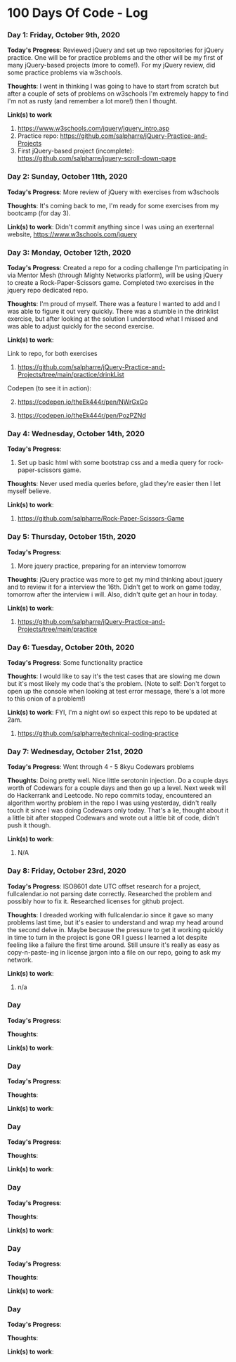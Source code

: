 # 100 Days Of Code - Log

### Day 1: Friday, October 9th, 2020

**Today's Progress**: Reviewed jQuery and set up two repositories for jQuery practice. One will be for practice problems and the other will be my first of many jQuery-based projects (more to come!). For my jQuery review, did some practice problems via w3schools.

**Thoughts**: I went in thinking I was going to have to start from scratch but after a couple of sets of problems on w3schools I'm extremely happy to find I'm not as rusty (and remember a lot more!) then I thought. 

**Link(s) to work**
1. https://www.w3schools.com/jquery/jquery_intro.asp
2. Practice repo: https://github.com/salpharre/jQuery-Practice-and-Projects
3. First jQuery-based project (incomplete): https://github.com/salpharre/jquery-scroll-down-page

### Day 2: Sunday, October 11th, 2020

**Today's Progress**: More review of jQuery with exercises from w3schools

**Thoughts**: It's coming back to me, I'm ready for some exercises from my bootcamp (for day 3).

**Link(s) to work**:
Didn't commit anything since I was using an exerternal website, https://www.w3schools.com/jquery

### Day 3: Monday, October 12th, 2020

**Today's Progress**: Created a repo for a coding challenge I'm participating in via Mentor Mesh (through Mighty Networks platform), will be using jQuery to create a Rock-Paper-Scissors game. Completed two exercises in the jquery repo dedicated repo.

**Thoughts**: I'm proud of myself. There was a feature I wanted to add and I was able to figure it out very quickly. There was a stumble in the drinklist exercise, but after looking at the solution I understood what I missed and was able to adjust quickly for the second exercise.

**Link(s) to work**:

Link to repo, for both exercises
1. https://github.com/salpharre/jQuery-Practice-and-Projects/tree/main/practice/drinkList

Codepen (to see it in action):

2. https://codepen.io/theEk444r/pen/NWrGxGo

3. https://codepen.io/theEk444r/pen/PozPZNd

### Day 4: Wednesday, October 14th, 2020

**Today's Progress**: 
  1. Set up basic html with some bootstrap css and a media query for rock-paper-scissors game. 

**Thoughts**: Never used media queries before, glad they're easier then I let myself believe. 

**Link(s) to work**:
1. https://github.com/salpharre/Rock-Paper-Scissors-Game

### Day 5: Thursday, October 15th, 2020

**Today's Progress**:
1. More jquery practice, preparing for an interview tomorrow

**Thoughts**: jQuery practice was more to get my mind thinking about jquery and to review it for a interview the 16th. Didn't get to work on game today, tomorrow after the interview i will. Also, didn't quite get an hour in today.

**Link(s) to work**: 
1. https://github.com/salpharre/jQuery-Practice-and-Projects/tree/main/practice

### Day 6: Tuesday, October 20th, 2020

**Today's Progress**: Some functionality practice

**Thoughts**: I would like to say it's the test cases that are slowing me down but it's most likely my code that's the problem. (Note to self: Don't forget to open up the console when looking at test error message, there's a lot more to this onion of a problem!)

**Link(s) to work**: FYI, I'm a night owl so expect this repo to be updated at 2am.
1. https://github.com/salpharre/technical-coding-practice

### Day 7: Wednesday, October 21st, 2020

**Today's Progress**: Went through 4 - 5 8kyu Codewars problems

**Thoughts**: Doing pretty well. Nice little serotonin injection. Do a couple days worth of Codewars for a couple days and then go up a level. Next week will do Hackerrank and Leetcode. No repo commits today, encountered an algorithm worthy problem in the repo I was using yesterday, didn't really touch it since I was doing Codewars only today. That's a lie, thought about it a little bit after stopped Codewars and wrote out a little bit of code, didn't push it though.

**Link(s) to work**:
1. N/A

### Day 8: Friday, October 23rd, 2020

**Today's Progress**: ISO8601 date UTC offset research for a project, fullcalendar.io not parsing date correctly. Researched the problem and possibly how to fix it. Researched licenses for github project. 

**Thoughts**: I dreaded working with fullcalendar.io since it gave so many problems last time, but it's easier to understand and wrap my head around the second delve in. Maybe because the pressure to get it working quickly in time to turn in the project is gone OR I guess I learned a lot despite feeling like a failure the first time around. Still unsure it's really as easy as copy-n-paste-ing in license jargon into a file on our repo, going to ask my network. 

**Link(s) to work**:
1. n/a

### Day  

**Today's Progress**:

**Thoughts**:

**Link(s) to work**:

### Day 

**Today's Progress**:

**Thoughts**:

**Link(s) to work**:

### Day 

**Today's Progress**:

**Thoughts**:

**Link(s) to work**:

### Day 

**Today's Progress**:

**Thoughts**:

**Link(s) to work**:

### Day 

**Today's Progress**:

**Thoughts**:

**Link(s) to work**:

### Day 

**Today's Progress**:

**Thoughts**:

**Link(s) to work**:
